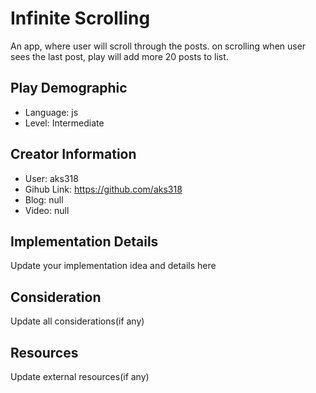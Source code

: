 # Infinite Scrolling

An app, where user will scroll through the posts. on scrolling when user sees the last post, play will add more 20 posts to list.

## Play Demographic

- Language: js
- Level: Intermediate

## Creator Information

- User: aks318
- Gihub Link: https://github.com/aks318
- Blog: null
- Video: null

## Implementation Details

Update your implementation idea and details here

## Consideration

Update all considerations(if any)

## Resources

Update external resources(if any)
